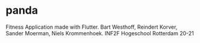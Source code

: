 # panda

Fitness Application made with Flutter.
Bart Westhoff, Reindert Korver, Sander Moerman, Niels Krommenhoek.
INF2F Hogeschool Rotterdam 20-21

